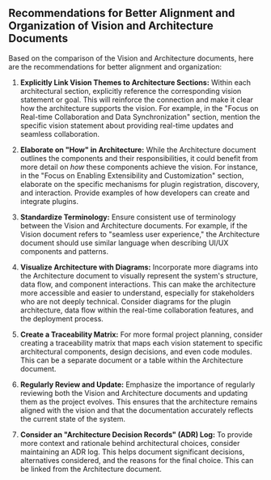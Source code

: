 ## Recommendations for Better Alignment and Organization of Vision and Architecture Documents

Based on the comparison of the Vision and Architecture documents, here are the recommendations for better alignment and organization:

1. **Explicitly Link Vision Themes to Architecture Sections:** Within each architectural section, explicitly reference the corresponding vision statement or goal. This will reinforce the connection and make it clear how the architecture supports the vision. For example, in the "Focus on Real-time Collaboration and Data Synchronization" section, mention the specific vision statement about providing real-time updates and seamless collaboration.

2. **Elaborate on "How" in Architecture:** While the Architecture document outlines the components and their responsibilities, it could benefit from more detail on *how* these components achieve the vision. For instance, in the "Focus on Enabling Extensibility and Customization" section, elaborate on the specific mechanisms for plugin registration, discovery, and interaction. Provide examples of how developers can create and integrate plugins.

3. **Standardize Terminology:** Ensure consistent use of terminology between the Vision and Architecture documents. For example, if the Vision document refers to "seamless user experience," the Architecture document should use similar language when describing UI/UX components and patterns.

4. **Visualize Architecture with Diagrams:** Incorporate more diagrams into the Architecture document to visually represent the system's structure, data flow, and component interactions. This can make the architecture more accessible and easier to understand, especially for stakeholders who are not deeply technical. Consider diagrams for the plugin architecture, data flow within the real-time collaboration features, and the deployment process.

5. **Create a Traceability Matrix:** For more formal project planning, consider creating a traceability matrix that maps each vision statement to specific architectural components, design decisions, and even code modules. This can be a separate document or a table within the Architecture document.

6. **Regularly Review and Update:** Emphasize the importance of regularly reviewing both the Vision and Architecture documents and updating them as the project evolves. This ensures that the architecture remains aligned with the vision and that the documentation accurately reflects the current state of the system.

7. **Consider an "Architecture Decision Records" (ADR) Log:**  To provide more context and rationale behind architectural choices, consider maintaining an ADR log. This helps document significant decisions, alternatives considered, and the reasons for the final choice. This can be linked from the Architecture document.